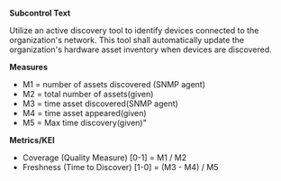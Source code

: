**Subcontrol Text**

Utilize an active discovery tool to identify devices connected to the organization's network. This tool shall automatically update the organization's hardware asset inventory when devices are discovered.

**Measures**

* M1 = number of assets discovered (SNMP agent)
* M2 = total number of assets(given)
* M3 = time asset discovered(SNMP agent)
* M4 = time asset appeared(given)
* M5 = Max time discovery(given)"

**Metrics/KEI**

* Coverage (Quality Measure) [0-1] = M1 / M2
* Freshness (Time to Discover) [1-0] = (M3 - M4) / M5
